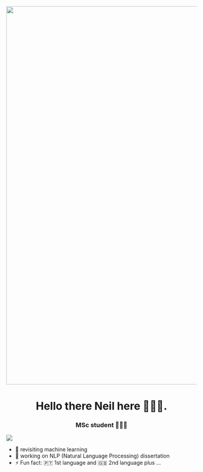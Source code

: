 

<h2 align="center"> <img src="https://raw.githubusercontent.com/nakulbhati/nakulbhati/master/contain/Hi.gif" width="1000px" > </h2>

<h1 align="center"> Hello there  Neil here 👨🏾‍💻. </h1>

<h3 align="center">MSc student 👨🏽‍🎓</h3>

![](https://komarev.com/ghpvc/?username=neilfabiaofinal&color=lightgrey)

- 🌱 revisiting machine learning
- 🔭 working on NLP (Natural Language Processing) dissertation
- ⚡ Fun fact: 🇵🇹 1st language and 🇬🇧 2nd language plus ...
<!--
**NeilFabiao/neilfabiao** is a ✨ _special_ ✨ repository because its `README.md` (this file) appears on your GitHub profile.

Here are some ideas to get you started:

- 🔭 I’m currently working on ...
- 🌱 I’m currently learning ...
- 👯 I’m looking to collaborate on ...
- 🤔 I’m looking for help with ...
- 💬 Ask me about ...
- 📫 How to reach me: ...
- 😄 Pronouns: ...
- ⚡ Fun fact: ...
-->
